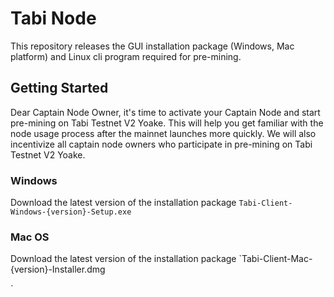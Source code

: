 # Tabi Node 
This repository releases the GUI installation package (Windows, Mac platform) and Linux cli program required for pre-mining.
## Getting Started
Dear Captain Node Owner, it's time to activate your Captain Node and start pre-mining on Tabi Testnet V2 Yoake. This will help you get familiar with the node usage process after the mainnet launches more quickly. We will also incentivize all captain node owners who participate in pre-mining on Tabi Testnet V2 Yoake.
### Windows
Download the latest version of the installation package `Tabi-Client-Windows-{version}-Setup.exe` 
### Mac OS
Download the latest version of the installation package `Tabi-Client-Mac-{version}-Installer.dmg

` 
